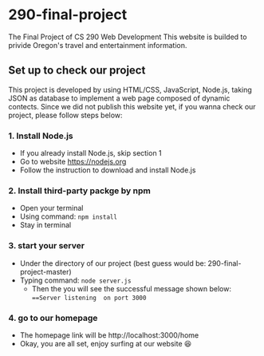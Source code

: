 # 290-final-project
The Final Project of CS 290 Web Development
This website is builded to privide Oregon's travel and entertainment information.


## Set up to check our project
This project is developed by using HTML/CSS, JavaScript, Node.js, taking JSON as database to implement a web page composed of dynamic contects.
Since we did not publish this website yet, if you wanna check our project, please follow steps below:

### 1. Install Node.js 
  - If you already install Node.js, skip section 1
  - Go to website https://nodejs.org
  - Follow the instruction to download and install Node.js

### 2. Install third-party packge by npm
  - Open your terminal
  - Using command: `npm install`
  - Stay in terminal
    
### 3. start your server
  - Under the directory of our project (best guess would be: 290-final-project-master)
  - Typing command: `node server.js` 
    - Then the you will see the successful message shown below:
      `==Server listening  on port 3000`
    
 ### 4. go to our homepage
  - The homepage link will be http://localhost:3000/home
  - Okay, you are all set, enjoy surfing at our website  :satisfied: 

    
    
   
